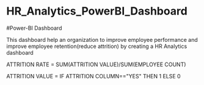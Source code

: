 # HR_Analytics_PowerBI_Dashboard
#Power-BI Dashboard

This dashboard help an organization to improve employee performance and improve employee retention(reduce attrition) by creating a HR Analytics dashboard 

ATTRITION RATE =  SUM(ATTRITION VALUE)/SUM(EMPLOYEE COUNT)


ATTRITION VALUE = IF ATTRITION COLUMN=="YES" THEN 1 ELSE 0 
